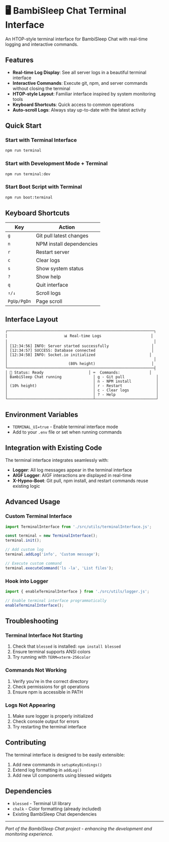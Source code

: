 # 🖥️ BambiSleep Chat Terminal Interface

An HTOP-style terminal interface for BambiSleep Chat with real-time logging and interactive commands.

## Features

- **Real-time Log Display**: See all server logs in a beautiful terminal interface
- **Interactive Commands**: Execute git, npm, and server commands without closing the terminal
- **HTOP-style Layout**: Familiar interface inspired by system monitoring tools
- **Keyboard Shortcuts**: Quick access to common operations
- **Auto-scroll Logs**: Always stay up-to-date with the latest activity

## Quick Start

### Start with Terminal Interface
```bash
npm run terminal
```

### Start with Development Mode + Terminal
```bash
npm run terminal:dev
```

### Start Boot Script with Terminal
```bash
npm run boot:terminal
```

## Keyboard Shortcuts

| Key | Action |
|-----|--------|
| `g` | Git pull latest changes |
| `n` | NPM install dependencies |
| `r` | Restart server |
| `c` | Clear logs |
| `s` | Show system status |
| `?` | Show help |
| `q` | Quit interface |
| `↑/↓` | Scroll logs |
| `PgUp/PgDn` | Page scroll |

## Interface Layout

```
┌─────────────────────────────────────────────────────────────────┐
│                         📊 Real-time Logs                      │
│                                                                 │
│ [12:34:56] INFO: Server started successfully                   │
│ [12:34:57] SUCCESS: Database connected                         │
│ [12:34:58] INFO: Socket.io initialized                        │
│                                                                 │
│                           (80% height)                         │
└─────────────────────────────────────────────────────────────────┤
│ 🚀 Status: Ready                    │ ⌨️  Commands:             │
│ BambiSleep Chat running              │ g - Git pull              │
│                                      │ n - NPM install           │
│ (10% height)                         │ r - Restart               │
│                                      │ c - Clear logs            │
│                                      │ ? - Help                  │
└──────────────────────────────────────┴───────────────────────────┘
```

## Environment Variables

- `TERMINAL_UI=true` - Enable terminal interface mode
- Add to your `.env` file or set when running commands

## Integration with Existing Code

The terminal interface integrates seamlessly with:

- **Logger**: All log messages appear in the terminal interface
- **AIGF Logger**: AIGF interactions are displayed in real-time  
- **X-Hypno-Boot**: Git pull, npm install, and restart commands reuse existing logic

## Advanced Usage

### Custom Terminal Interface
```javascript
import TerminalInterface from './src/utils/terminalInterface.js';

const terminal = new TerminalInterface();
terminal.init();

// Add custom log
terminal.addLog('info', 'Custom message');

// Execute custom command
terminal.executeCommand('ls -la', 'List files');
```

### Hook into Logger
```javascript
import { enableTerminalInterface } from './src/utils/logger.js';

// Enable terminal interface programmatically
enableTerminalInterface();
```

## Troubleshooting

### Terminal Interface Not Starting
1. Check that `blessed` is installed: `npm install blessed`
2. Ensure terminal supports ANSI colors
3. Try running with `TERM=xterm-256color`

### Commands Not Working
1. Verify you're in the correct directory
2. Check permissions for git operations
3. Ensure npm is accessible in PATH

### Logs Not Appearing
1. Make sure logger is properly initialized
2. Check console output for errors
3. Try restarting the terminal interface

## Contributing

The terminal interface is designed to be easily extensible:

1. Add new commands in `setupKeyBindings()`
2. Extend log formatting in `addLog()`
3. Add new UI components using blessed widgets

## Dependencies

- `blessed` - Terminal UI library
- `chalk` - Color formatting (already included)
- Existing BambiSleep Chat dependencies

---

*Part of the BambiSleep Chat project - enhancing the development and monitoring experience.*

